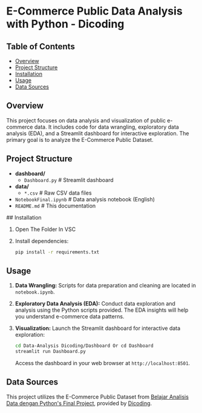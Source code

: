 # E-Commerce Public Data Analysis with Python - Dicoding

## Table of Contents

*   [Overview](#overview)
*   [Project Structure](#project-structure)
*   [Installation](#installation)
*   [Usage](#usage)
*   [Data Sources](#data-sources)

## Overview <a name="overview"></a>

This project focuses on data analysis and visualization of public e-commerce data.  It includes code for data wrangling, exploratory data analysis (EDA), and a Streamlit dashboard for interactive exploration. The primary goal is to analyze the E-Commerce Public Dataset.

## Project Structure <a name="project-structure"></a>
<ul>
  <li><b>dashboard/</b>
    <ul>
      <li><code>Dashboard.py</code> # Streamlit dashboard</li>
    </ul>
  </li>
  <li><b>data/</b>
    <ul>
      <li><code>*.csv</code> # Raw CSV data files</li>
    </ul>
  </li>
  <li><code>NotebookFinal.ipynb</code> # Data analysis notebook (English)</li>
  <li><code>README.md</code> # This documentation</li>
</ul>
## Installation <a name="installation"></a>

1. Open The Folder In VSC

2. Install dependencies:

    ```bash
    pip install -r requirements.txt
    ```

## Usage <a name="usage"></a>

1.  **Data Wrangling:**  Scripts for data preparation and cleaning are located in `notebook.ipynb`.

2.  **Exploratory Data Analysis (EDA):**  Conduct data exploration and analysis using the Python scripts provided.  The EDA insights will help you understand e-commerce data patterns.

3.  **Visualization:**  Launch the Streamlit dashboard for interactive data exploration:

    ```bash
    cd Data-Analysis Dicoding/Dashboard Or cd Dashboard
    streamlit run Dashboard.py
    ```

    Access the dashboard in your web browser at `http://localhost:8501`.

## Data Sources <a name="data-sources"></a>

This project utilizes the E-Commerce Public Dataset from [Belajar Analisis Data dengan Python's Final Project](https://drive.google.com/file/d/1MsAjPM7oKtVfJL_wRp1qmCajtSG1mdcK/view), provided by [Dicoding](https://www.dicoding.com/).
